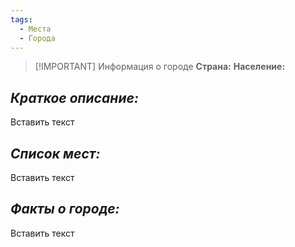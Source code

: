 ```yaml
---
tags:
  - Места
  - Города
---
```

> [!IMPORTANT] Информация о городе
>**Страна:**
>**Население:**
## *Краткое описание:*
Вставить текст
## *Список мест:*
Вставить текст
## *Факты о городе:*
Вставить текст


